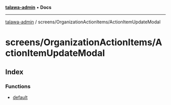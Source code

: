 [**talawa-admin**](../../../README.md) • **Docs**

***

[talawa-admin](../../../modules.md) / screens/OrganizationActionItems/ActionItemUpdateModal

# screens/OrganizationActionItems/ActionItemUpdateModal

## Index

### Functions

- [default](functions/default.md)
